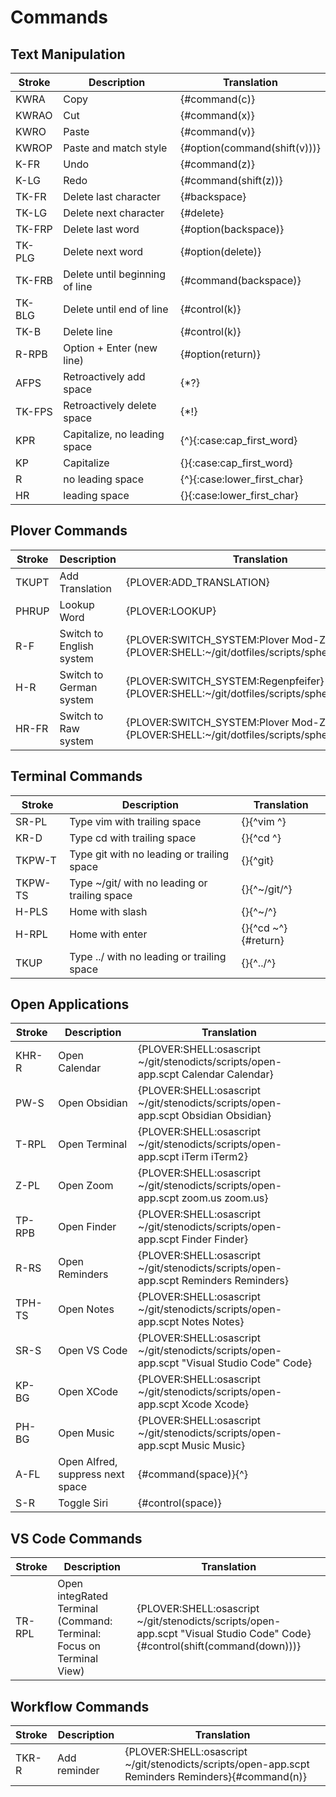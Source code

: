 # Commands

## Text Manipulation

| Stroke | Description                    | Translation                  |
|--------|--------------------------------|------------------------------|
| KWRA   | Copy                           | {#command(c)}                |
| KWRAO  | Cut                            | {#command(x)}                |
| KWRO   | Paste                          | {#command(v)}                |
| KWROP  | Paste and match style          | {#option(command(shift(v)))} |
| K-FR   | Undo                           | {#command(z)}                |
| K-LG   | Redo                           | {#command(shift(z))}         |
| TK-FR  | Delete last character          | {#backspace}                 |
| TK-LG  | Delete next character          | {#delete}                    |
| TK-FRP | Delete last word               | {#option(backspace)}         |
| TK-PLG | Delete next word               | {#option(delete)}            |
| TK-FRB | Delete until beginning of line | {#command(backspace)}        |
| TK-BLG | Delete until end of line       | {#control(k)}                |
| TK-B   | Delete line                    | {#control(k)}                |
| R-RPB  | Option + Enter (new line)      | {#option(return)}            |
| AFPS   | Retroactively add space        | {\*?}                        |
| TK-FPS | Retroactively delete space     | {\*!}                        |
| KPR    | Capitalize, no leading space   | {^}{:case:cap_first_word}    |
| KP     | Capitalize                     | {}{:case:cap_first_word}     |
| R      | no leading space               | {^}{:case:lower_first_char}  |
| HR     | leading space                  | {}{:case:lower_first_char}   |


## Plover Commands

| Stroke | Description                  | Translation                                                                                |
|--------|------------------------------|--------------------------------------------------------------------------------------------|
| TKUPT  | Add Translation              | {PLOVER:ADD_TRANSLATION}                                                                   |
| PHRUP  | Lookup Word                  | {PLOVER:LOOKUP}                                                                            |
| R-F    | Switch to English system     | {PLOVER:SWITCH_SYSTEM:Plover Mod-Z}{PLOVER:SHELL:~/git/dotfiles/scripts/sphero/english.sh} |
| H-R    | Switch to German system      | {PLOVER:SWITCH_SYSTEM:Regenpfeifer}{PLOVER:SHELL:~/git/dotfiles/scripts/sphero/german.sh}  |
| HR-FR  | Switch to Raw system         | {PLOVER:SWITCH_SYSTEM:Plover Mod-Z Raw}{PLOVER:SHELL:~/git/dotfiles/scripts/sphero/raw.sh} |

## Terminal Commands

| Stroke       | Description                                   | Translation               |
|--------------|-----------------------------------------------|---------------------------|
| SR-PL        | Type vim with trailing space                  | {}{^vim ^}                |
| KR-D         | Type cd with trailing space                   | {}{^cd ^}                 |
| TKPW-T       | Type git with no leading or trailing space    | {}{^git}                  |
| TKPW-TS      | Type ~/git/ with no leading or trailing space | {}{^~/git/^}              |
| H-PLS        | Home with slash                               | {}{^~/^}                  |
| H-RPL        | Home with enter                               | {}{^cd ~^}{#return}       |
| TKUP         | Type ../ with no leading or trailing space    | {}{^../^}                 |


## Open Applications

| Stroke | Description                      | Translation                                                                                 |
|--------|----------------------------------|---------------------------------------------------------------------------------------------|
| KHR-R  | Open Calendar                    | {PLOVER:SHELL:osascript ~/git/stenodicts/scripts/open-app.scpt Calendar Calendar}           |
| PW-S   | Open Obsidian                    | {PLOVER:SHELL:osascript ~/git/stenodicts/scripts/open-app.scpt Obsidian Obsidian}           |
| T-RPL  | Open Terminal                    | {PLOVER:SHELL:osascript ~/git/stenodicts/scripts/open-app.scpt iTerm iTerm2}                |
| Z-PL   | Open Zoom                        | {PLOVER:SHELL:osascript ~/git/stenodicts/scripts/open-app.scpt zoom.us zoom.us}             |
| TP-RPB | Open Finder                      | {PLOVER:SHELL:osascript ~/git/stenodicts/scripts/open-app.scpt Finder Finder}               |
| R-RS   | Open Reminders                   | {PLOVER:SHELL:osascript ~/git/stenodicts/scripts/open-app.scpt Reminders Reminders}         |
| TPH-TS | Open Notes                       | {PLOVER:SHELL:osascript ~/git/stenodicts/scripts/open-app.scpt Notes Notes}                 |
| SR-S   | Open VS Code                     | {PLOVER:SHELL:osascript ~/git/stenodicts/scripts/open-app.scpt \"Visual Studio Code\" Code} |
| KP-BG  | Open XCode                       | {PLOVER:SHELL:osascript ~/git/stenodicts/scripts/open-app.scpt Xcode Xcode}                 |
| PH-BG  | Open Music                       | {PLOVER:SHELL:osascript ~/git/stenodicts/scripts/open-app.scpt Music Music}                 |
| A-FL   | Open Alfred, suppress next space | {#command(space)}{^}                                                                        |
| S-R    | Toggle Siri                      | {#control(space)}                                                                           |


## VS Code Commands

| Stroke | Description                                                          | Translation                                                                                                                 |
|--------|----------------------------------------------------------------------|-----------------------------------------------------------------------------------------------------------------------------|
| TR-RPL | Open integRated Terminal (Command: Terminal: Focus on Terminal View) | {PLOVER:SHELL:osascript ~/git/stenodicts/scripts/open-app.scpt \"Visual Studio Code\" Code}{#control(shift(command(down)))} |

## Workflow Commands

| Stroke | Description  | Translation                                                                                      |
|--------|--------------|--------------------------------------------------------------------------------------------------|
| TKR-R  | Add reminder | {PLOVER:SHELL:osascript ~/git/stenodicts/scripts/open-app.scpt Reminders Reminders}{#command(n)} |
